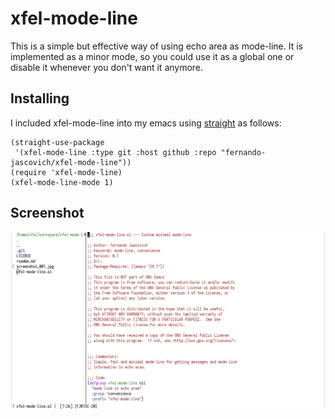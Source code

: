 # xfel-mode-line

This is a simple but effective way of using echo area as mode-line.
It is implemented as a minor mode, so you could use it as a global one or disable it whenever you don't want it anymore.

## Installing

I included xfel-mode-line into my emacs using [straight](https://github.com/raxod502/straight.el) as follows:
```
(straight-use-package
 '(xfel-mode-line :type git :host github :repo "fernando-jascovich/xfel-mode-line"))
(require 'xfel-mode-line)
(xfel-mode-line-mode 1)
```

## Screenshot
![screenshot_002.jpg](screenshot_002.jpg)
